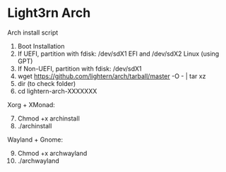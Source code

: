 # Light3rn Arch
Arch install script

1) Boot Installation
2) If UEFI, partition with fdisk: /dev/sdX1 EFI and /dev/sdX2 Linux (using GPT)
3) If Non-UEFI, partition with fdisk: /dev/sdX1
4) wget https://github.com/lightern/arch/tarball/master -O - | tar xz
5) dir (to check folder)
6) cd lightern-arch-XXXXXXX

Xorg + XMonad:

7) Chmod +x archinstall
8) ./archinstall

Wayland + Gnome:

9) Chmod +x archwayland
10) ./archwayland
